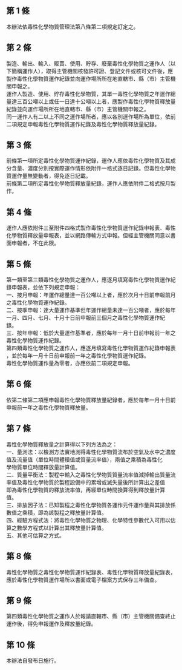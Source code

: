 第 1 條
-------
本辦法依毒性化學物質管理法第八條第二項規定訂定之。

第 2 條
-------
製造、輸出、輸入、販賣、使用、貯存、廢棄毒性化學物質之運作人（以  
下簡稱運作人），取得主管機關核發許可證、登記文件或核可文件後，應  
製作毒性化學物質運作紀錄並向運作場所所在地直轄市、縣（市）主管機  
關申報之。  
運作人製造、使用、貯存毒性化學物質，其單一毒性化學物質之年運作總  
量達三百公噸以上或任一日達十公噸以上者，應製作毒性化學物質釋放量  
紀錄並向運作場所所在地直轄市、縣（市）主管機關申報之。  
同一運作人有二以上不同之運作場所者，應以各別運作場所為單位，依前  
二項規定申報毒性化學物質運作紀錄及毒性化學物質釋放量紀錄。

第 3 條
-------
前條第一項所定毒性化學物質運作紀錄，運作人應依毒性化學物質及其成  
分含量、濃度分別按實際運作情形依附件一格式逐日記錄。但毒性化學物  
質運作量無變動者，得免逐日記載。  
前條第二項所定毒性化學物質釋放量紀錄，運作人應依附件二格式按月製  
作。

第 4 條
-------
運作人應依附件三至附件四格式製作毒性化學物質運作紀錄申報表、毒性  
化學物質釋放量申報表，並以網路傳輸方式申報。但經主管機關同意以書  
面申報者，不在此限。

第 5 條
-------
第一類至第三類毒性化學物質之運作人，應逐月填寫毒性化學物質運作紀  
錄申報表，並依下列規定申報：  
一、按月申報：年運作總量達一百公噸以上者，應於次月十日前申報前月  
    之毒性化學物質運作紀錄。  
二、按季申報：達大量運作基準但年運作總量未達一百公噸者，應於每年  
    一月、四月、七月、十月十日前申報前三個月之毒性化學物質運作紀  
    錄。  
三、按年申報：低於大量運作基準者，應於每年一月十日前申報前一年之  
    毒性化學物質運作紀錄。  
第四類毒性化學物質之運作人，應逐月填寫毒性化學物質運作紀錄申報表  
，並於每年一月十日前申報前一年之毒性化學物質運作紀錄。  
毒性化學物質運作量為零者，亦應依前二項規定申報。

第 6 條
-------
依第二條第二項應申報毒性化學物質釋放量紀錄者，應於每年一月十日前  
申報前一年之毒性化學物質釋放量。

第 7 條
-------
毒性化學物質釋放量之計算得以下列方法為之：  
一、量測法：以檢測方法實地測得毒性化學物質流布於空氣及水中之濃度  
    值及流量值（單位時間體積值或質量流率值），兩值之乘積為毒性化  
    學物質單位時間釋放量計算值。  
二、質量平衡法：製程中輸入之毒性化學物質質量流率值減掉輸出質量流  
    率值及毒性化學物質於製程設備中的累增或滅失量後所計算出之差值  
    即為毒性化學物質的釋放流率值，再經單位時間換算得到釋放量計算  
    值。  
三、排放因子法：已知製程之毒性化學物質各運作元件運作量與其排放係  
    數值之乘積，即為該製程之釋放量計算值。  
四、經驗方程式法：將毒性化學物質之物理、化學特性參數代入可用以估  
    算之數學方程式以計算出其釋放量計算值。  
五、其他可估算之方式。

第 8 條
-------
毒性化學物質之毒性化學物質運作紀錄表、毒性化學物質釋放量紀錄表，  
應於毒性化學物質運作場所以書面或電子檔案方式保存三年備查。

第 9 條
-------
第四類毒性化學物質之運作人於報請直轄市、縣（市）主管機關備查終止  
運作後，得免申報運作及釋放量紀錄。

第 10 條
--------
本辦法自發布日施行。

